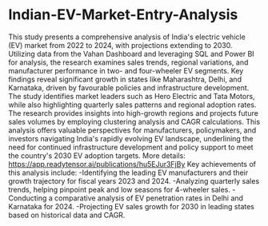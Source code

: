 # Indian-EV-Market-Entry-Analysis
This study presents a comprehensive analysis of India's electric vehicle (EV) market from 2022 to 2024, with projections extending to 2030. Utilizing data from the Vahan Dashboard and leveraging SQL and Power BI for analysis, the research examines sales trends, regional variations, and manufacturer performance in two- and four-wheeler EV segments. Key findings reveal significant growth in states like Maharashtra, Delhi, and Karnataka, driven by favourable policies and infrastructure development. The study identifies market leaders such as Hero Electric and Tata Motors, while also highlighting quarterly sales patterns and regional adoption rates. The research provides insights into high-growth regions and projects future sales volumes by employing clustering analysis and CAGR calculations. This analysis offers valuable perspectives for manufacturers, policymakers, and investors navigating India's rapidly evolving EV landscape, underlining the need for continued infrastructure development and policy support to meet the country's 2030 EV adoption targets.
More details: https://app.readytensor.ai/publications/hu5EJur3FjBy
Key achievements of this analysis include:
-Identifying the leading EV manufacturers and their growth trajectory for fiscal years 2023 and 2024.
-Analyzing quarterly sales trends, helping pinpoint peak and low seasons for 4-wheeler sales.
-Conducting a comparative analysis of EV penetration rates in Delhi and Karnataka for 2024.
-Projecting EV sales growth for 2030 in leading states based on historical data and CAGR.
